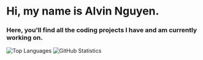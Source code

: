 # Hi, my name is Alvin Nguyen.
### Here, you'll find all the coding projects I have and am currently working on.

![Top Languages](https://github-readme-stats.vercel.app/api/top-langs/?username=AlvinoNguyen&hide=html&langs_count=4&custom_title=Top%20Languages)
![GitHub Statistics](https://github-readme-stats.vercel.app/api?username=AlvinoNguyen&show_icons=true&include_all_commits=true&count_private=true&line_height=27&custom_title=GitHub)
